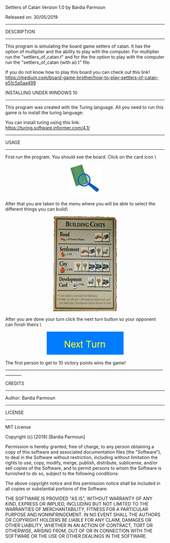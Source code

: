 Settlers of Catan Version 1.0 by Bardia Parmoun

Released on: 30/05/2019

______________________________________________________________________________________

DESCRIPTION
______________________________________________________________________________________
This program is simulating the board game setters of catan. It has the option of 
multiplier and the ability to play with the computer. For multiplier run the 
"settlers_of_catan.t" and for the the option to play with the computer run the 
"settlers_of_catan (with ai).t" file. 

If you do not know how to play this board you can check out this link!
https://medium.com/board-game-brother/how-to-play-settlers-of-catan-e51c5a5aa499

INSTALLING UNDER WINDOWS 10
______________________________________________________________________________________
This program was created with the Turing language. All you need to run this game is 
to install the turing language:

You can install turing using this link:
https://turing.software.informer.com/4.1/
______________________________________________________________________________________
 
USAGE
______________________________________________________________________________________
First run the program. You should see the board. Click on the card icon \
<p align="center">
<img src="images/magnifier.bmp" />
</p>
After that you are taken to the menu where you will be able to select the different 
things you can build\
<p align="center">
<img src="images/building_costs.bmp" />
</p>
After you are done your turn click the next turn button so your opponent can 
finish theirs \
<p align="center">
<img src="images/next_turn.JPG" />
</p>
The first person to get to 10 victory points wins the game!
______________________________________________________________________________________

CREDITS
______________________________________________________________________________________
Author: Bardia Parmoun

______________________________________________________________________________________

LICENSE
______________________________________________________________________________________
MIT License

Copyright (c) [2019] [Bardia Parmoun]

Permission is hereby granted, free of charge, to any person obtaining a copy
of this software and associated documentation files (the "Software"), to deal
in the Software without restriction, including without limitation the rights
to use, copy, modify, merge, publish, distribute, sublicense, and/or sell
copies of the Software, and to permit persons to whom the Software is
furnished to do so, subject to the following conditions:

The above copyright notice and this permission notice shall be included in all
copies or substantial portions of the Software.

THE SOFTWARE IS PROVIDED "AS IS", WITHOUT WARRANTY OF ANY KIND, EXPRESS OR
IMPLIED, INCLUDING BUT NOT LIMITED TO THE WARRANTIES OF MERCHANTABILITY,
FITNESS FOR A PARTICULAR PURPOSE AND NONINFRINGEMENT. IN NO EVENT SHALL THE
AUTHORS OR COPYRIGHT HOLDERS BE LIABLE FOR ANY CLAIM, DAMAGES OR OTHER
LIABILITY, WHETHER IN AN ACTION OF CONTRACT, TORT OR OTHERWISE, ARISING FROM,
OUT OF OR IN CONNECTION WITH THE SOFTWARE OR THE USE OR OTHER DEALINGS IN THE
SOFTWARE.